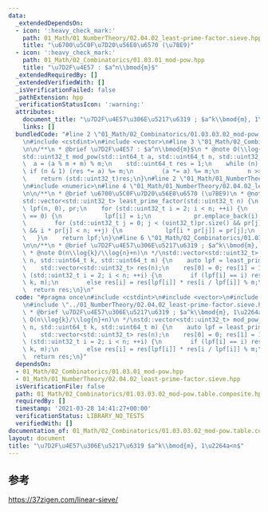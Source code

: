 ```yaml
---
data:
  _extendedDependsOn:
  - icon: ':heavy_check_mark:'
    path: 01_Math/01_NumberTheory/02.04.02_least-prime-factor.sieve.hpp
    title: "\u6700\u5C0F\u7D20\u56E0\u6570 (\u7BE9)"
  - icon: ':heavy_check_mark:'
    path: 01_Math/02_Combinatorics/01.03.01_mod-pow.hpp
    title: "\u7D2F\u4E57 : $a^n\\bmod{m}$"
  _extendedRequiredBy: []
  _extendedVerifiedWith: []
  _isVerificationFailed: false
  _pathExtension: hpp
  _verificationStatusIcon: ':warning:'
  attributes:
    document_title: "\u7D2F\u4E57\u306E\u5217\u6319 ; $a^k\\bmod{m}, 1\u2264a<n$"
    links: []
  bundledCode: "#line 2 \"01_Math/02_Combinatorics/01.03.03.02_mod-pow.table.composite.hpp\"\
    \n#include <cstdint>\n#include <vector>\n#line 3 \"01_Math/02_Combinatorics/01.03.01_mod-pow.hpp\"\
    \n\n/**\n * @brief \u7D2F\u4E57 : $a^n\\bmod{m}$\n * @note O(\\log{n})\n */\n\
    std::uint32_t mod_pow(std::int64_t a, std::uint64_t n, std::uint32_t m) {\n  \
    \  a = (a % m + m) % m;\n    std::uint64_t res = 1;\n    while (n) {\n       \
    \ if (n & 1) (res *= a) %= m;\n        (a *= a) %= m;\n        n >>= 1;\n    }\n\
    \    return (std::uint32_t)res;\n}\n#line 2 \"01_Math/01_NumberTheory/02.04.02_least-prime-factor.sieve.hpp\"\
    \n#include <numeric>\n#line 4 \"01_Math/01_NumberTheory/02.04.02_least-prime-factor.sieve.hpp\"\
    \n\n/**\n * @brief \u6700\u5C0F\u7D20\u56E0\u6570 (\u7BE9)\n * @note O(n)\n */\n\
    std::vector<std::uint32_t> least_prime_factor(std::uint32_t n) {\n    std::vector<std::uint32_t>\
    \ lpf(n, 0), pr;\n    for (std::uint32_t i = 2; i < n; ++i) {\n        if (lpf[i]\
    \ == 0) {\n            lpf[i] = i;\n            pr.emplace_back(i);\n        }\n\
    \        for (std::uint32_t j = 0; j < (uint32_t)pr.size() && pr[j] <= lpf[i]\
    \ && i * pr[j] < n; ++j) {\n            lpf[i * pr[j]] = pr[j];\n        }\n \
    \   }\n    return lpf;\n}\n#line 6 \"01_Math/02_Combinatorics/01.03.03.02_mod-pow.table.composite.hpp\"\
    \n\n/**\n * @brief \u7D2F\u4E57\u306E\u5217\u6319 ; $a^k\\bmod{m}, 1\u2264a<n$\n\
    \ * @note O(n\\log{k}/\\log{n}+n)\n */\nstd::vector<std::uint32_t> mod_pow_table(std::uint32_t\
    \ n, std::uint64_t k, std::uint64_t m) {\n    auto lpf = least_prime_factor(n);\n\
    \    std::vector<std::uint32_t> res(n);\n    res[0] = 0; res[1] = 1;\n    for\
    \ (std::uint32_t i = 2; i < n; ++i) {\n        if (lpf[i] == i) res[i] = mod_pow(i,\
    \ k, m);\n        else res[i] = res[lpf[i]] * res[i / lpf[i]] % m;\n    }\n  \
    \  return res;\n}\n"
  code: "#pragma once\n#include <cstdint>\n#include <vector>\n#include \"01.03.01_mod-pow.hpp\"\
    \n#include \"../01_NumberTheory/02.04.02_least-prime-factor.sieve.hpp\"\n\n/**\n\
    \ * @brief \u7D2F\u4E57\u306E\u5217\u6319 ; $a^k\\bmod{m}, 1\u2264a<n$\n * @note\
    \ O(n\\log{k}/\\log{n}+n)\n */\nstd::vector<std::uint32_t> mod_pow_table(std::uint32_t\
    \ n, std::uint64_t k, std::uint64_t m) {\n    auto lpf = least_prime_factor(n);\n\
    \    std::vector<std::uint32_t> res(n);\n    res[0] = 0; res[1] = 1;\n    for\
    \ (std::uint32_t i = 2; i < n; ++i) {\n        if (lpf[i] == i) res[i] = mod_pow(i,\
    \ k, m);\n        else res[i] = res[lpf[i]] * res[i / lpf[i]] % m;\n    }\n  \
    \  return res;\n}"
  dependsOn:
  - 01_Math/02_Combinatorics/01.03.01_mod-pow.hpp
  - 01_Math/01_NumberTheory/02.04.02_least-prime-factor.sieve.hpp
  isVerificationFile: false
  path: 01_Math/02_Combinatorics/01.03.03.02_mod-pow.table.composite.hpp
  requiredBy: []
  timestamp: '2021-03-28 14:41:27+00:00'
  verificationStatus: LIBRARY_NO_TESTS
  verifiedWith: []
documentation_of: 01_Math/02_Combinatorics/01.03.03.02_mod-pow.table.composite.hpp
layout: document
title: "\u7D2F\u4E57\u306E\u5217\u6319 $a^k\\bmod{m}, 1\u2264a<n$"
---
```


## 参考

https://37zigen.com/linear-sieve/